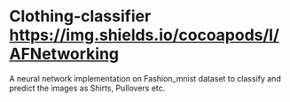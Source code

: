 # Clothing-classifier https://img.shields.io/cocoapods/l/AFNetworking
A neural network implementation on Fashion_mnist dataset to classify and predict the images as Shirts, Pullovers etc.


